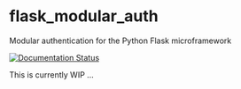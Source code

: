 # flask_modular_auth
Modular authentication for the Python Flask microframework

[![Documentation Status](https://readthedocs.org/projects/flask-modular-auth/badge/?version=latest)](http://flask-modular-auth.readthedocs.io/en/latest/?badge=latest)


This is currently WIP ...
